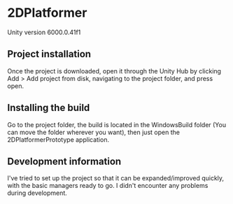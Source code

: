# 2DPlatformer

Unity version 6000.0.41f1

## Project installation

Once the project is downloaded, open it through the Unity Hub by clicking Add > Add project from disk, navigating to the project folder, and press open.

## Installing the build

Go to the project folder, the build is located in the WindowsBuild folder (You can move the folder wherever you want), then just open the 2DPlatformerPrototype application.

## Development information

I've tried to set up the project so that it can be expanded/improved quickly, with the basic managers ready to go.
I didn't encounter any problems during development.